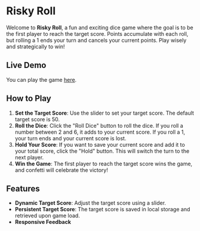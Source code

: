 # Risky Roll

Welcome to **Risky Roll**, a fun and exciting dice game where the goal is to be the first player to reach the target score. Points accumulate with each roll, but rolling a 1 ends your turn and cancels your current points. Play wisely and strategically to win!

## Live Demo

You can play the game [here](https://pratikpaudel.github.io/risky-roll/index.html).

## How to Play

1. **Set the Target Score**: Use the slider to set your target score. The default target score is 50.
2. **Roll the Dice**: Click the "Roll Dice" button to roll the dice. If you roll a number between 2 and 6, it adds to your current score. If you roll a 1, your turn ends and your current score is lost.
3. **Hold Your Score**: If you want to save your current score and add it to your total score, click the "Hold" button. This will switch the turn to the next player.
4. **Win the Game**: The first player to reach the target score wins the game, and confetti will celebrate the victory!

## Features

- **Dynamic Target Score**: Adjust the target score using a slider.
- **Persistent Target Score**: The target score is saved in local storage and retrieved upon game load.
- **Responsive Feedback**
